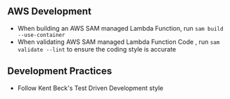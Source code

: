 ## AWS Development

- When building an AWS SAM managed Lambda Function, run `sam build --use-container`
- When validating AWS SAM managed Lambda Function Code , run `sam validate --lint` to ensure the coding style is accurate

## Development Practices

- Follow Kent Beck's Test Driven Development style